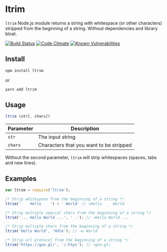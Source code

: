 ltrim
============

`ltrim` Node.js module returns a string with whitespace (or other characters) stripped from the beginning of a string. Without dependencies and library bloat.


[![Build Status](https://travis-ci.org/sergejmueller/ltrim.svg?branch=master)](https://travis-ci.org/sergejmueller/ltrim)
[![Code Climate](https://codeclimate.com/github/sergejmueller/ltrim/badges/gpa.svg)](https://codeclimate.com/github/sergejmueller/ltrim)
[![Known Vulnerabilities](https://snyk.io/test/github/sergejmueller/ltrim/badge.svg)](https://snyk.io/test/github/sergejmueller/ltrim)


Install
-----

```bash
npm install ltrim
```

*or*

```bash
yarn add ltrim
```


Usage
-----

```javascript
ltrim (str[, chars])
```

Parameter | Description
--- | ---
`str` | The input string
`chars` | Characters that you want to be stripped

Without the second parameter, `ltrim` will strip whitespaces (spaces, tabs and new lines).


Examples
-----

```javascript
var ltrim = require('ltrim');

/* Strip whitespace from the beginning of a string */
ltrim('    Hello    ') + ' World' // →Hello     World

/* Strip multiple special chars from the beginning of a string */
ltrim('... Hello World ...', ' .'); // →Hello World ...

/* Strip multiple chars from the beginning of a string */
ltrim('Hello World', 'Hdle'); // →o World

/* Strip url protocol from the beginning of a string */
ltrim('https://goo.gl/', '/:htps'); // →goo.gl/
```
